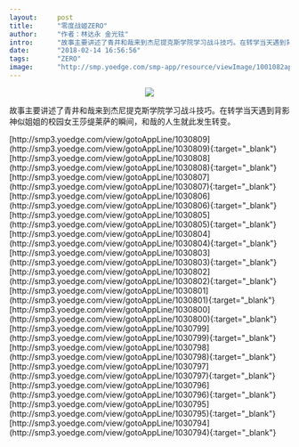 ```yaml
---
layout:     post
title:      "零度战姬ZERO"
author:     "作者：林达永 金光铉"
intro:      "故事主要讲述了青井和哉来到杰尼提克斯学院学习战斗技巧。在转学当天遇到背影神似姐姐的校园女王莎缇莱萨的瞬间，和哉的人生就此发生转变。"
date:       "2018-02-14 16:56:56"
tags:       "ZERO"
image:      "http://smp.yoedge.com/smp-app/resource/viewImage/1001082appline.png"
---
```

<div style="text-align: center">
<p><img src="http://smp.yoedge.com/smp-app/resource/viewImage/1001082appline.png"/></p>
</div>
<p class="post-meta">
<span>故事主要讲述了青井和哉来到杰尼提克斯学院学习战斗技巧。在转学当天遇到背影神似姐姐的校园女王莎缇莱萨的瞬间，和哉的人生就此发生转变。</span>
</p>
[http://smp3.yoedge.com/view/gotoAppLine/1030809](http://smp3.yoedge.com/view/gotoAppLine/1030809){:target="_blank"}
[http://smp3.yoedge.com/view/gotoAppLine/1030808](http://smp3.yoedge.com/view/gotoAppLine/1030808){:target="_blank"}
[http://smp3.yoedge.com/view/gotoAppLine/1030807](http://smp3.yoedge.com/view/gotoAppLine/1030807){:target="_blank"}
[http://smp3.yoedge.com/view/gotoAppLine/1030806](http://smp3.yoedge.com/view/gotoAppLine/1030806){:target="_blank"}
[http://smp3.yoedge.com/view/gotoAppLine/1030805](http://smp3.yoedge.com/view/gotoAppLine/1030805){:target="_blank"}
[http://smp3.yoedge.com/view/gotoAppLine/1030804](http://smp3.yoedge.com/view/gotoAppLine/1030804){:target="_blank"}
[http://smp3.yoedge.com/view/gotoAppLine/1030803](http://smp3.yoedge.com/view/gotoAppLine/1030803){:target="_blank"}
[http://smp3.yoedge.com/view/gotoAppLine/1030802](http://smp3.yoedge.com/view/gotoAppLine/1030802){:target="_blank"}
[http://smp3.yoedge.com/view/gotoAppLine/1030801](http://smp3.yoedge.com/view/gotoAppLine/1030801){:target="_blank"}
[http://smp3.yoedge.com/view/gotoAppLine/1030800](http://smp3.yoedge.com/view/gotoAppLine/1030800){:target="_blank"}
[http://smp3.yoedge.com/view/gotoAppLine/1030799](http://smp3.yoedge.com/view/gotoAppLine/1030799){:target="_blank"}
[http://smp3.yoedge.com/view/gotoAppLine/1030798](http://smp3.yoedge.com/view/gotoAppLine/1030798){:target="_blank"}
[http://smp3.yoedge.com/view/gotoAppLine/1030797](http://smp3.yoedge.com/view/gotoAppLine/1030797){:target="_blank"}
[http://smp3.yoedge.com/view/gotoAppLine/1030796](http://smp3.yoedge.com/view/gotoAppLine/1030796){:target="_blank"}
[http://smp3.yoedge.com/view/gotoAppLine/1030795](http://smp3.yoedge.com/view/gotoAppLine/1030795){:target="_blank"}
[http://smp3.yoedge.com/view/gotoAppLine/1030794](http://smp3.yoedge.com/view/gotoAppLine/1030794){:target="_blank"}


